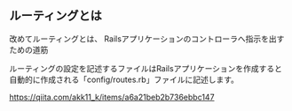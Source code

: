 ## ルーティングとは

改めてルーティングとは、
Railsアプリケーションのコントローラへ指示を出すための道筋

ルーティングの設定を記述するファイルはRailsアプリケーションを作成すると自動的に作成される「config/routes.rb」ファイルに記述します。

https://qiita.com/akk11_k/items/a6a21beb2b736ebbc147